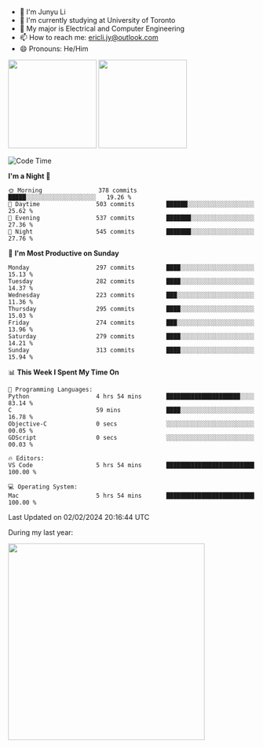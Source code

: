 ### 
- 👨 I'm Junyu Li
- 📖 I'm currently studying at University of Toronto
- 🌱 My major is Electrical and Computer Engineering
- 📫 How to reach me: ericli.jy@outlook.com
- 😄 Pronouns: He/Him

<p align="left">  
  <img height="180em" src="https://github-readme-stats-sigma-five-48.vercel.app/api?username=ericjyli&theme=tokyonight&show_icons=true&count_private=true&include_orgs=true" />
  <img height="180em" src="https://github-readme-stats-sigma-five-48.vercel.app/api/top-langs/?username=ericjyli&theme=tokyonight&count_private=true&include_orgs=true&include_orgs=true&layout=compact" />
</p>

<!--START_SECTION:waka-->
![Code Time](http://img.shields.io/badge/Code%20Time-398%20hrs%2057%20mins-blue)

**I'm a Night 🦉** 

```text
🌞 Morning                378 commits         █████░░░░░░░░░░░░░░░░░░░░   19.26 % 
🌆 Daytime                503 commits         ██████░░░░░░░░░░░░░░░░░░░   25.62 % 
🌃 Evening                537 commits         ███████░░░░░░░░░░░░░░░░░░   27.36 % 
🌙 Night                  545 commits         ███████░░░░░░░░░░░░░░░░░░   27.76 % 
```
📅 **I'm Most Productive on Sunday** 

```text
Monday                   297 commits         ████░░░░░░░░░░░░░░░░░░░░░   15.13 % 
Tuesday                  282 commits         ████░░░░░░░░░░░░░░░░░░░░░   14.37 % 
Wednesday                223 commits         ███░░░░░░░░░░░░░░░░░░░░░░   11.36 % 
Thursday                 295 commits         ████░░░░░░░░░░░░░░░░░░░░░   15.03 % 
Friday                   274 commits         ███░░░░░░░░░░░░░░░░░░░░░░   13.96 % 
Saturday                 279 commits         ████░░░░░░░░░░░░░░░░░░░░░   14.21 % 
Sunday                   313 commits         ████░░░░░░░░░░░░░░░░░░░░░   15.94 % 
```


📊 **This Week I Spent My Time On** 

```text
💬 Programming Languages: 
Python                   4 hrs 54 mins       █████████████████████░░░░   83.14 % 
C                        59 mins             ████░░░░░░░░░░░░░░░░░░░░░   16.78 % 
Objective-C              0 secs              ░░░░░░░░░░░░░░░░░░░░░░░░░   00.05 % 
GDScript                 0 secs              ░░░░░░░░░░░░░░░░░░░░░░░░░   00.03 % 

🔥 Editors: 
VS Code                  5 hrs 54 mins       █████████████████████████   100.00 % 

💻 Operating System: 
Mac                      5 hrs 54 mins       █████████████████████████   100.00 % 
```


 Last Updated on 02/02/2024 20:16:44 UTC
<!--END_SECTION:waka-->

<p> During my last year: </p>
<img height="400em" src="https://github-readme-stats-git-master-ericjyli.vercel.app/api/wakatime?username=ericjyli&layout=compact&theme=tokyonight" />

<!--
Here are some ideas to get you started:

- 🔭 I’m currently working on ...
- 🌱 I’m currently learning ...
- 👯 I’m looking to collaborate on ...
- 🤔 I’m looking for help with ...
- 💬 Ask me about ...
- 📫 How to reach me: ...
- 😄 Pronouns: ...
- ⚡ Fun fact: ...
-->
